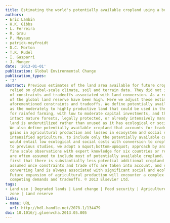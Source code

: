 ```yaml
---
title: Estimating the world's potentially available cropland using a bottom-up approach
authors:
- Eric Lambin
- H.K. Gibbs
- L. Ferreira
- R. Grau
- P. Mayaux
- patrick-meyfroidt
- D.C. Morton
- T.K. Rudel
- I. Gasparri
- J. Munger
date: '2013-01-01'
publication: Global Environmental Change
publication_types:
- '2'
abstract: Previous estimates of the land area available for future cropland expansion
  relied on global-scale climate, soil and terrain data. They did not include a range
  of constraints and tradeoffs associated with land conversion. As a result, estimates
  of the global land reserve have been high. Here we adjust these estimates for the
  aforementioned constraints and tradeoffs. We define potentially available cropland
  as the moderately to highly productive land that could be used in the coming years
  for rainfed farming, with low to moderate capital investments, and that is not under
  intact mature forests, legally protected, or already intensively managed. This productive
  land is underutilized rather than unused as it has ecological or social functions.
  We also define potentially available cropland that accounts for trade-offs between
  gains in agricultural production and losses in ecosystem and social services from
  intensified agriculture, to include only the potentially available cropland that
  would entail low ecological and social costs with conversion to cropland. In contrast
  to previous studies, we adopt a &quot;bottom-up&quot; approach by analyzing detailed,
  fine scale observations with expert knowledge for six countries or regions that
  are often assumed to include most of potentially available cropland. We conclude
  first that there is substantially less potential additional cropland than is generally
  assumed once constraints and trade offs are taken into account, and secondly that
  converting land is always associated with significant social and ecological costs.
  Future expansion of agricultural production will encounter a complex landscape of
  competing demands and tradeoffs. © 2013 Elsevier Ltd.
tags:
- Land use | Degraded lands | Land change | Food security | Agriculture | Agro-ecological
  zone | Land reserve
links:
- name: URL
  url: http://hdl.handle.net/2078.1/134479
doi: 10.1016/j.gloenvcha.2013.05.005
---
```


